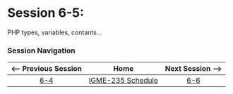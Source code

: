 # Session 6-5: 

PHP types, variables, contants...

### Session Navigation

| <-- Previous Session |               Home                  | Next Session --> |
|:--------------------:|:-----------------------------------:|:----------------:|
|  [6-4](6-4.md)       | [IGME-235 Schedule](../schedule.md) |   [6-6](6-6.md)  |
